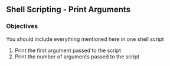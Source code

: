 ## Shell Scripting - Print Arguments

### Objectives

You should include everything mentioned here in one shell script

1. Print the first argument passed to the script
2. Print the number of arguments passed to the script
